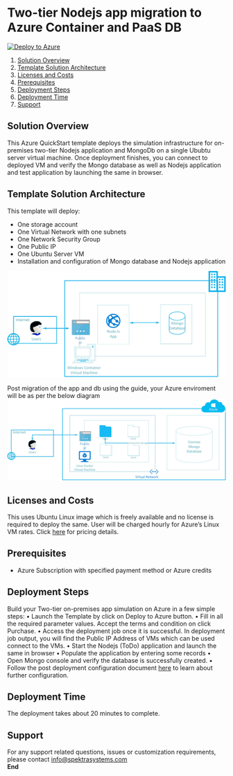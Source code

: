 # Two-tier Nodejs app migration to Azure Container and PaaS DB

[![Deploy to Azure](http://azuredeploy.net/deploybutton.png)](https://portal.azure.com/#create/Microsoft.Template/uri/https%3A%2F%2Fraw.githubusercontent.com%2FSpektraSystems%2F2-Tier-nodejsapp-migration-to-containers-on-Azure%2Fmaster%2Fazuredeploy.json)


<!-- TOC -->

1. [Solution Overview](#solution-overview)
2. [Template Solution Architecture ](#template-solution-architecture)
3. [Licenses and Costs ](#licenses-and-costs)
4. [Prerequisites](#prerequisites)
5. [Deployment Steps](#deployment-steps)
6. [Deployment Time](#deployment-time)
7. [Support](#support)


<!-- /TOC -->

## Solution Overview
This Azure QuickStart template deploys the simulation infrastructure for on-premises two-tier Nodejs application and MongoDb on a single Ububtu server virtual machine.
Once deployment finishes, you can connect to deployed VM and verify the Mongo database as well as Nodejs application and test application by launching the same in browser.

## Template Solution Architecture
This template will deploy:
*	One storage account
*	One Virtual Network with one subnets
*	One Network Security Group
*	One Public IP
*	One Ubuntu Server VM
*   Installation and configuration of Mongo database and Nodejs application


<img src="images/onPremApp.jpg"/> 

Post migration of the app and db using the guide, your Azure enviroment will be as per the below diagram
<img src="images/ContainerApp.jpg"/> 
## Licenses and Costs
This uses Ubuntu Linux image which is freely available and no license is required to deploy the same. User will be charged hourly for Azure’s Linux VM rates. Click [here](https://azuremarketplace.microsoft.com/en-us/marketplace/apps/Canonical.UbuntuServer?tab=PlansAndPrice) for pricing details.

## Prerequisites
*	Azure Subscription with specified payment method or Azure credits
## Deployment Steps
Build your Two-tier on-premises app simulation on Azure in a few simple steps:
•	Launch the Template by click on Deploy to Azure button.
•	Fill in all the required parameter values. Accept the terms and condition on click Purchase.
•	Access the deployment job once it is successful. In deployment job output, you will find the Public IP Address of VMs which can be used connect to the VMs.
•	Start the Nodejs (ToDo) application and launch the same in browser 
•	Populate the application by entering some records 
•	Open Mongo console and verify the database is successfully created.
•	Follow the post deployment configuration document [here](https://raw.githubusercontent.com/SpektraSystems/2-Tier-nodejsapp-migration-to-containers-on-Azure/master/Two-tier%20Nodejs%20App%20migration%20on%20Azure%20Container%20v0.1.pdf) to learn about further configuration.

## Deployment Time
The deployment takes about 20 minutes to complete.
## Support
For any support related questions, issues or customization requirements, please contact info@spektrasystems.com <br/>
****End****
